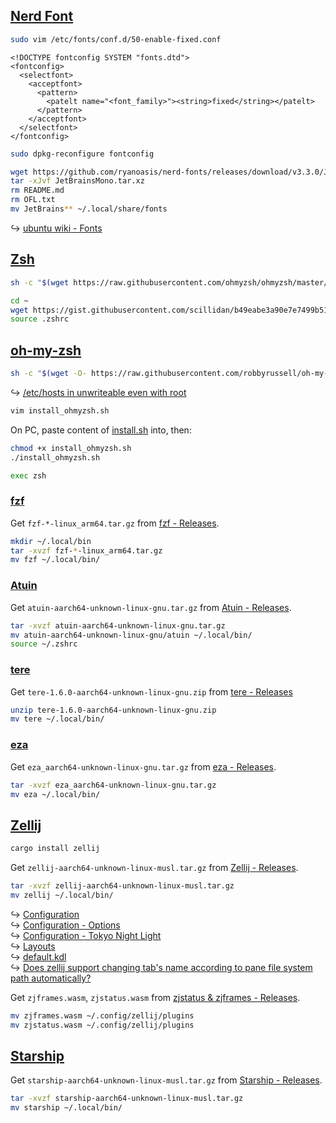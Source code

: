 ## [Nerd Font](http://nerdfonts.com/)

```sh
sudo vim /etc/fonts/conf.d/50-enable-fixed.conf
```

```
<!DOCTYPE fontconfig SYSTEM "fonts.dtd">
<fontconfig>
  <selectfont>
    <acceptfont>
      <pattern>
        <patelt name="<font_family>"><string>fixed</string></patelt>
      </pattern>
    </acceptfont>
  </selectfont>
</fontconfig>
```

```sh
sudo dpkg-reconfigure fontconfig
```

```sh
wget https://github.com/ryanoasis/nerd-fonts/releases/download/v3.3.0/JetBrainsMono.tar.xz
tar -xJvf JetBrainsMono.tar.xz
rm README.md
rm OFL.txt
mv JetBrains** ~/.local/share/fonts
```

↪ [ubuntu wiki - Fonts](https://wiki.ubuntu.com/Fonts)

## [Zsh](https://www.zsh.org/)

```sh
sh -c "$(wget https://raw.githubusercontent.com/ohmyzsh/ohmyzsh/master/tools/install.sh -O -)"
```

```sh
cd ~
wget https://gist.githubusercontent.com/scillidan/b49eabe3a90e7e7499b5155af7f36480/raw/1ad03938633a16651b311e4a6108ed40152110f8/.zshrc_mini -O .zshrc
source .zshrc
```

## [oh-my-zsh](https://ohmyz.sh)

```sh
sh -c "$(wget -O- https://raw.githubusercontent.com/robbyrussell/oh-my-zsh/master/tools/install.sh)"
```

↪ [/etc/hosts in unwriteable even with root](reddit.com/r/termux/comments/18sz5a1/etchosts_in_unwriteable_even_with_root/)

```sh
vim install_ohmyzsh.sh
```

On PC, paste content of [install.sh](https://raw.githubusercontent.com/robbyrussell/oh-my-zsh/master/tools/install.sh) into, then:

```sh
chmod +x install_ohmyzsh.sh
./install_ohmyzsh.sh
```

```sh
exec zsh
```

### [fzf](https://github.com/junegunn/fzf)

<!-- --8<-- [start:ubuntu-22-arm] -->
Get `fzf-*-linux_arm64.tar.gz` from [fzf - Releases](https://github.com/junegunn/fzf/releases).

```sh
mkdir ~/.local/bin
tar -xvzf fzf-*-linux_arm64.tar.gz
mv fzf ~/.local/bin/
```
<!-- --8<-- [end:ubuntu-22-arm] -->

### [Atuin](https://github.com/atuinsh/atuin)

<!-- --8<-- [start:ubuntu-22-arm] -->
Get `atuin-aarch64-unknown-linux-gnu.tar.gz` from [Atuin - Releases](https://github.com/atuinsh/atuin/releases).

```sh
tar -xvzf atuin-aarch64-unknown-linux-gnu.tar.gz
mv atuin-aarch64-unknown-linux-gnu/atuin ~/.local/bin/
source ~/.zshrc
```
<!-- --8<-- [end:ubuntu-22-arm] -->

### [tere](https://github.com/mgunyho/tere)

<!-- --8<-- [start:ubuntu-22-arm] -->
Get `tere-1.6.0-aarch64-unknown-linux-gnu.zip` from [tere - Releases](https://github.com/mgunyho/tere/releases)

```sh
unzip tere-1.6.0-aarch64-unknown-linux-gnu.zip
mv tere ~/.local/bin/
```
<!-- --8<-- [end:ubuntu-22-arm] -->

### [eza](https://github.com/eza-community/eza)

<!-- --8<-- [start:ubuntu-22-arm] -->
Get `eza_aarch64-unknown-linux-gnu.tar.gz` from [eza - Releases](https://github.com/eza-community/eza/releases).

```sh
tar -xvzf eza_aarch64-unknown-linux-gnu.tar.gz
mv eza ~/.local/bin/
```
<!-- --8<-- [end:ubuntu-22-arm] -->

<!-- ## [tmux](https://github.com/tmux/tmux) -->

## [Zellij](https://github.com/zellij-org/zellij)

```sh
cargo install zellij
```

<!-- --8<-- [start:ubuntu-22-arm] -->
Get `zellij-aarch64-unknown-linux-musl.tar.gz` from [Zellij - Releases](https://github.com/zellij-org/zellij/releases).

```sh
tar -xvzf zellij-aarch64-unknown-linux-musl.tar.gz
mv zellij ~/.local/bin/
```
<!-- --8<-- [end:ubuntu-22-arm] -->

↪ [Configuration](https://zellij.dev/documentation/configuration)  
↪ [Configuration - Options](https://zellij.dev/documentation/options)  
↪ [Configuration - Tokyo Night Light](https://zellij.dev/documentation/theme-gallery#tokyo-night-light)  
↪ [Layouts](https://zellij.dev/documentation/layouts)  
↪ [default.kdl](https://github.com/zellij-org/zellij/blob/main/zellij-utils/assets/config/default.kdl)  
↪ [Does zellij support changing tab's name according to pane file system path automatically?](https://www.reddit.com/r/zellij/comments/10skez0/does_zellij_support_changing_tabs_name_according/)

Get `zjframes.wasm`, `zjstatus.wasm` from [zjstatus & zjframes - Releases](https://github.com/dj95/zjstatus/releases).

```sh
mv zjframes.wasm ~/.config/zellij/plugins
mv zjstatus.wasm ~/.config/zellij/plugins
```

## [Starship](https://starship.rs/)

<!-- --8<-- [start:ubuntu-22-arm] -->
Get `starship-aarch64-unknown-linux-musl.tar.gz` from [Starship - Releases](https://github.com/starship/starship/releases).

```sh
tar -xvzf starship-aarch64-unknown-linux-musl.tar.gz
mv starship ~/.local/bin/
```
<!-- --8<-- [end:ubuntu-22-arm] -->